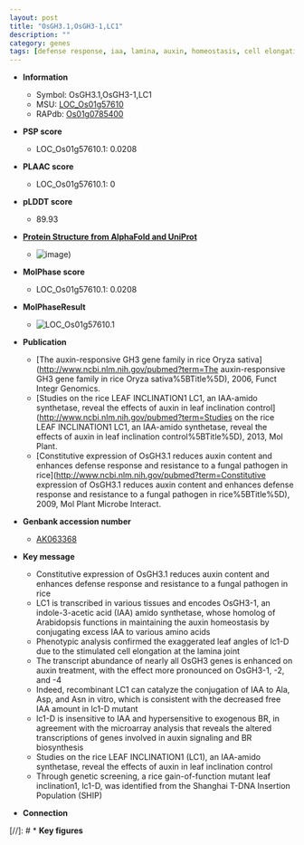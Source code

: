 ```yaml
---
layout: post
title: "OsGH3.1,OsGH3-1,LC1"
description: ""
category: genes
tags: [defense response, iaa, lamina, auxin, homeostasis, cell elongation,  BR , defense, leaf]
---
```


* **Information**  
    + Symbol: OsGH3.1,OsGH3-1,LC1  
    + MSU: [LOC_Os01g57610](http://rice.plantbiology.msu.edu/cgi-bin/ORF_infopage.cgi?orf=LOC_Os01g57610)  
    + RAPdb: [Os01g0785400](http://rapdb.dna.affrc.go.jp/viewer/gbrowse_details/irgsp1?name=Os01g0785400)  

* **PSP score**  
    + LOC_Os01g57610.1: 0.0208 

* **PLAAC score**  
    + LOC_Os01g57610.1: 0 

* **pLDDT score**
    + 89.93

* **[Protein Structure from AlphaFold and UniProt](https://www.uniprot.org/uniprotkb/Q8LQM5/entry#structure)**
    + ![image](https://ricepsp.github.io/images/Q8/AF-Q8LQM5-F1.png))

* **MolPhase score**
    + LOC_Os01g57610.1: 0.0208

* **MolPhaseResult**
    + ![LOC_Os01g57610.1](https://ricepsp.github.io/pictures/LOC_Os01g/LOC_Os01g57610.1.png)

* **Publication**  
    + [The auxin-responsive GH3 gene family in rice Oryza sativa](http://www.ncbi.nlm.nih.gov/pubmed?term=The auxin-responsive GH3 gene family in rice Oryza sativa%5BTitle%5D), 2006, Funct Integr Genomics.
    + [Studies on the rice LEAF INCLINATION1 LC1, an IAA-amido synthetase, reveal the effects of auxin in leaf inclination control](http://www.ncbi.nlm.nih.gov/pubmed?term=Studies on the rice LEAF INCLINATION1 LC1, an IAA-amido synthetase, reveal the effects of auxin in leaf inclination control%5BTitle%5D), 2013, Mol Plant.
    + [Constitutive expression of OsGH3.1 reduces auxin content and enhances defense response and resistance to a fungal pathogen in rice](http://www.ncbi.nlm.nih.gov/pubmed?term=Constitutive expression of OsGH3.1 reduces auxin content and enhances defense response and resistance to a fungal pathogen in rice%5BTitle%5D), 2009, Mol Plant Microbe Interact.

* **Genbank accession number**  
    + [AK063368](http://www.ncbi.nlm.nih.gov/nuccore/AK063368)

* **Key message**  
    + Constitutive expression of OsGH3.1 reduces auxin content and enhances defense response and resistance to a fungal pathogen in rice
    + LC1 is transcribed in various tissues and encodes OsGH3-1, an indole-3-acetic acid (IAA) amido synthetase, whose homolog of Arabidopsis functions in maintaining the auxin homeostasis by conjugating excess IAA to various amino acids
    + Phenotypic analysis confirmed the exaggerated leaf angles of lc1-D due to the stimulated cell elongation at the lamina joint
    + The transcript abundance of nearly all OsGH3 genes is enhanced on auxin treatment, with the effect more pronounced on OsGH3-1, -2, and -4
    + Indeed, recombinant LC1 can catalyze the conjugation of IAA to Ala, Asp, and Asn in vitro, which is consistent with the decreased free IAA amount in lc1-D mutant
    + lc1-D is insensitive to IAA and hypersensitive to exogenous BR, in agreement with the microarray analysis that reveals the altered transcriptions of genes involved in auxin signaling and BR biosynthesis
    + Studies on the rice LEAF INCLINATION1 (LC1), an IAA-amido synthetase, reveal the effects of auxin in leaf inclination control
    + Through genetic screening, a rice gain-of-function mutant leaf inclination1, lc1-D, was identified from the Shanghai T-DNA Insertion Population (SHIP)

* **Connection**  

[//]: # * **Key figures**  


